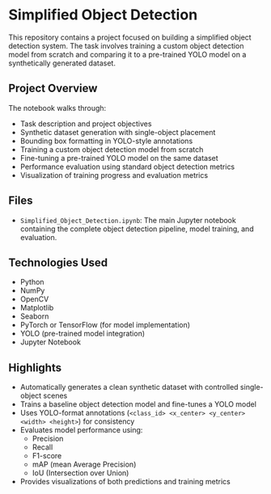# Simplified Object Detection

This repository contains a project focused on building a simplified object detection system. The task involves training a custom object detection model from scratch and comparing it to a pre-trained YOLO model on a synthetically generated dataset.

## Project Overview

The notebook walks through:

- Task description and project objectives  
- Synthetic dataset generation with single-object placement  
- Bounding box formatting in YOLO-style annotations  
- Training a custom object detection model from scratch  
- Fine-tuning a pre-trained YOLO model on the same dataset  
- Performance evaluation using standard object detection metrics  
- Visualization of training progress and evaluation metrics  

## Files

- `Simplified_Object_Detection.ipynb`: The main Jupyter notebook containing the complete object detection pipeline, model training, and evaluation.

## Technologies Used

- Python  
- NumPy  
- OpenCV  
- Matplotlib  
- Seaborn  
- PyTorch or TensorFlow (for model implementation)  
- YOLO (pre-trained model integration)  
- Jupyter Notebook  

## Highlights

- Automatically generates a clean synthetic dataset with controlled single-object scenes  
- Trains a baseline object detection model and fine-tunes a YOLO model  
- Uses YOLO-format annotations (`<class_id> <x_center> <y_center> <width> <height>`) for consistency  
- Evaluates model performance using:
  - Precision  
  - Recall  
  - F1-score  
  - mAP (mean Average Precision)  
  - IoU (Intersection over Union)  
- Provides visualizations of both predictions and training metrics

